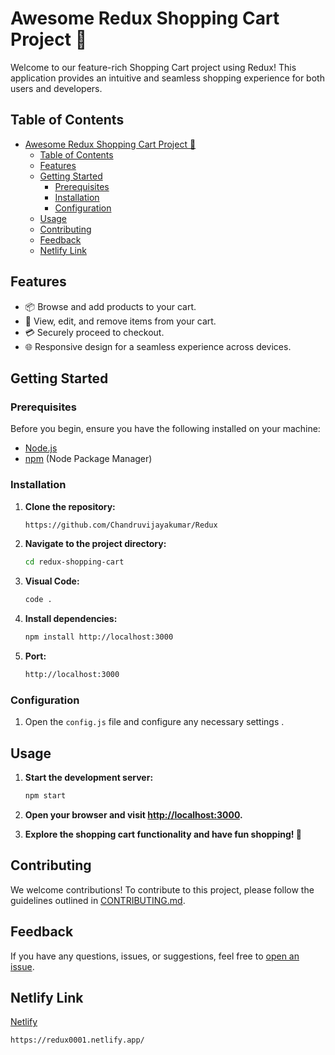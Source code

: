 # Awesome Redux Shopping Cart Project 🛒

Welcome to our feature-rich Shopping Cart project using Redux! This application provides an intuitive and seamless shopping experience for both users and developers.

## Table of Contents

- [Awesome Redux Shopping Cart Project 🛒](#awesome-redux-shopping-cart-project-)
  - [Table of Contents](#table-of-contents)
  - [Features](#features)
  - [Getting Started](#getting-started)
    - [Prerequisites](#prerequisites)
    - [Installation](#installation)
    - [Configuration](#configuration)
  - [Usage](#usage)
  - [Contributing](#contributing)
  - [Feedback](#feedback)
  - [Netlify Link](#netlify-link)

## Features

- 📦 Browse and add products to your cart.
- 🛒 View, edit, and remove items from your cart.
- 💳 Securely proceed to checkout.
- 🌐 Responsive design for a seamless experience across devices.

## Getting Started

### Prerequisites

Before you begin, ensure you have the following installed on your machine:

- [Node.js](https://nodejs.org/)
- [npm](https://www.npmjs.com/) (Node Package Manager)

### Installation

1. **Clone the repository:**

    ```bash
   https://github.com/Chandruvijayakumar/Redux
    ```

2. **Navigate to the project directory:**

    ```bash
    cd redux-shopping-cart
    ```
3. **Visual Code:**

    ```bash
    code .
    ```
4. **Install dependencies:**

    ```bash
    npm install http://localhost:3000
    ```
5. **Port:**

    ```bash
    http://localhost:3000
    ```
### Configuration

1. Open the `config.js` file and configure any necessary settings .

## Usage

1. **Start the development server:**

    ```bash
    npm start
    ```

2. **Open your browser and visit [http://localhost:3000](http://localhost:3000).**

3. **Explore the shopping cart functionality and have fun shopping! 🎉**

## Contributing

We welcome contributions! To contribute to this project, please follow the guidelines outlined in [CONTRIBUTING.md](CONTRIBUTING.md).

## Feedback

If you have any questions, issues, or suggestions, feel free to [open an issue](https://github.com/Chandruvijayakumar/Redux/issues).

## Netlify Link

[Netlify](https://redux0001.netlify.app/)

```bash
https://redux0001.netlify.app/
```
